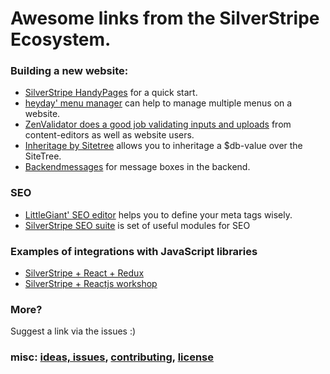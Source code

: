 # Awesome links from the SilverStripe Ecosystem.

### Building a new website:

* [SilverStripe HandyPages](https://github.com/friendsofsilverstripe/handypages "HandyPages is a set of useful modules and PHP classes") for a quick start.
* [heyday' menu manager](https://github.com/heyday/silverstripe-menumanager "Manage multiple SilverStripe menus on one website") can help to manage multiple menus on a website.
* [ZenValidator does a good job validating inputs and uploads](https://github.com/sheadawson/silverstripe-zenvalidator "ZenValidator is used for most validation") from content-editors as well as website users.
* [Inheritage by Sitetree](https://github.com/friendsofsilverstripe/inheritage-by-sitetree "Allows to inherit a value from parent pages in the SiteTree") allows you to inheritage a $db-value over the SiteTree.
* [Backendmessages](https://github.com/friendsofsilverstripe/backendmessages#usage "DRY generation of message boxes in the CMS.") for message boxes in the backend.

### SEO

* [LittleGiant' SEO editor](https://github.com/Little-Giant/silverstripe-seo-editor "SEO editor for SilverStripe") helps you to define your meta tags wisely.
* [SilverStripe SEO suite](https://github.com/friendsofsilverstripe/seo-suite "SEO modules for SilverStripe") is set of useful modules for SEO

### Examples of integrations with JavaScript libraries

* [SilverStripe + React + Redux](https://github.com/stevie-mayhew/silverstripe-redux-example "stevie-mayhew/silverstripe-redux-example")
* [SilverStripe + Reactjs workshop](https://github.com/flashbackzoo/silverstripe-reactjs-workshop "Flashbackzoo' ReactJS workshop")

### More?

Suggest a link via the issues :)

### misc: [ideas, issues](https://github.com/spekulatius/awesome-silverstripe/issues), [contributing](https://github.com/spekulatius/awesome-silverstripe/blob/master/CONTRIBUTING.md), [license](https://github.com/spekulatius/awesome-silverstripe/blob/master/license.md)

